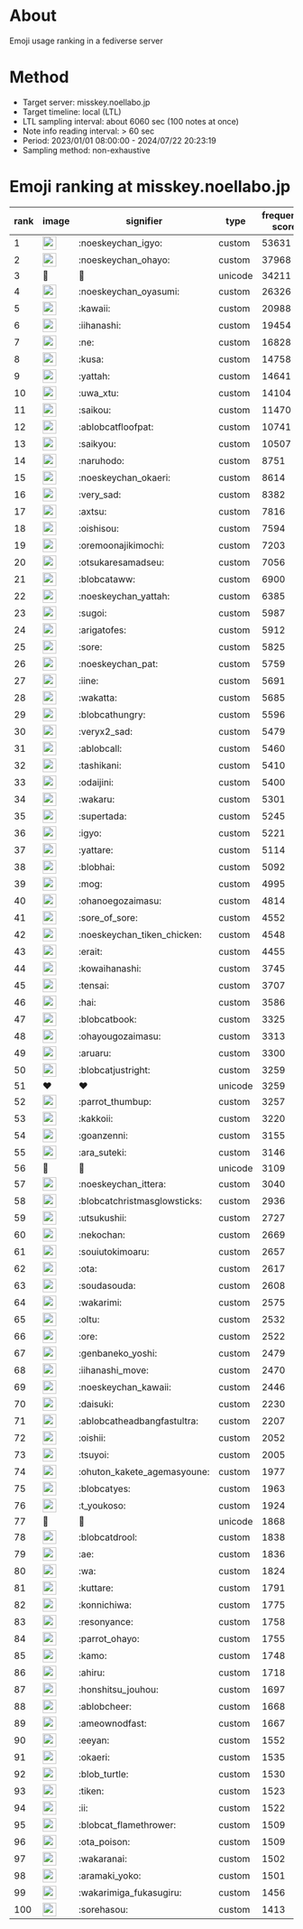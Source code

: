 # About
Emoji usage ranking in a fediverse server

# Method
- Target server: misskey.noellabo.jp
- Target timeline: local (LTL)
- LTL sampling interval: about 6060 sec (100 notes at once)
- Note info reading interval: > 60 sec
- Period: 2023/01/01 08:00:00 - 2024/07/22 20:23:19 
- Sampling method: non-exhaustive

# Emoji ranking at misskey.noellabo.jp

|rank|image|signifier|type|frequency score|
|----|----|----|----|----|
|1|<img height="24" src="https://misskey.noellabo.jp/emoji/noeskeychan_igyo.webp">|:noeskeychan_igyo:|custom|53631|
|2|<img height="24" src="https://misskey.noellabo.jp/emoji/noeskeychan_ohayo.webp">|:noeskeychan_ohayo:|custom|37968|
|3|🎉|🎉|unicode|34211|
|4|<img height="24" src="https://misskey.noellabo.jp/emoji/noeskeychan_oyasumi.webp">|:noeskeychan_oyasumi:|custom|26326|
|5|<img height="24" src="https://misskey.noellabo.jp/emoji/kawaii.webp">|:kawaii:|custom|20988|
|6|<img height="24" src="https://misskey.noellabo.jp/emoji/iihanashi.webp">|:iihanashi:|custom|19454|
|7|<img height="24" src="https://misskey.noellabo.jp/emoji/ne.webp">|:ne:|custom|16828|
|8|<img height="24" src="https://misskey.noellabo.jp/emoji/kusa.webp">|:kusa:|custom|14758|
|9|<img height="24" src="https://misskey.noellabo.jp/emoji/yattah.webp">|:yattah:|custom|14641|
|10|<img height="24" src="https://misskey.noellabo.jp/emoji/uwa_xtu.webp">|:uwa_xtu:|custom|14104|
|11|<img height="24" src="https://misskey.noellabo.jp/emoji/saikou.webp">|:saikou:|custom|11470|
|12|<img height="24" src="https://misskey.noellabo.jp/emoji/ablobcatfloofpat.webp">|:ablobcatfloofpat:|custom|10741|
|13|<img height="24" src="https://misskey.noellabo.jp/emoji/saikyou.webp">|:saikyou:|custom|10507|
|14|<img height="24" src="https://misskey.noellabo.jp/emoji/naruhodo.webp">|:naruhodo:|custom|8751|
|15|<img height="24" src="https://misskey.noellabo.jp/emoji/noeskeychan_okaeri.webp">|:noeskeychan_okaeri:|custom|8614|
|16|<img height="24" src="https://misskey.noellabo.jp/emoji/very_sad.webp">|:very_sad:|custom|8382|
|17|<img height="24" src="https://misskey.noellabo.jp/emoji/axtsu.webp">|:axtsu:|custom|7816|
|18|<img height="24" src="https://misskey.noellabo.jp/emoji/oishisou.webp">|:oishisou:|custom|7594|
|19|<img height="24" src="https://misskey.noellabo.jp/emoji/oremoonajikimochi.webp">|:oremoonajikimochi:|custom|7203|
|20|<img height="24" src="https://misskey.noellabo.jp/emoji/otsukaresamadseu.webp">|:otsukaresamadseu:|custom|7056|
|21|<img height="24" src="https://misskey.noellabo.jp/emoji/blobcataww.webp">|:blobcataww:|custom|6900|
|22|<img height="24" src="https://misskey.noellabo.jp/emoji/noeskeychan_yattah.webp">|:noeskeychan_yattah:|custom|6385|
|23|<img height="24" src="https://misskey.noellabo.jp/emoji/sugoi.webp">|:sugoi:|custom|5987|
|24|<img height="24" src="https://misskey.noellabo.jp/emoji/arigatofes.webp">|:arigatofes:|custom|5912|
|25|<img height="24" src="https://misskey.noellabo.jp/emoji/sore.webp">|:sore:|custom|5825|
|26|<img height="24" src="https://misskey.noellabo.jp/emoji/noeskeychan_pat.webp">|:noeskeychan_pat:|custom|5759|
|27|<img height="24" src="https://misskey.noellabo.jp/emoji/iine.webp">|:iine:|custom|5691|
|28|<img height="24" src="https://misskey.noellabo.jp/emoji/wakatta.webp">|:wakatta:|custom|5685|
|29|<img height="24" src="https://misskey.noellabo.jp/emoji/blobcathungry.webp">|:blobcathungry:|custom|5596|
|30|<img height="24" src="https://misskey.noellabo.jp/emoji/veryx2_sad.webp">|:veryx2_sad:|custom|5479|
|31|<img height="24" src="https://misskey.noellabo.jp/emoji/ablobcall.webp">|:ablobcall:|custom|5460|
|32|<img height="24" src="https://misskey.noellabo.jp/emoji/tashikani.webp">|:tashikani:|custom|5410|
|33|<img height="24" src="https://misskey.noellabo.jp/emoji/odaijini.webp">|:odaijini:|custom|5400|
|34|<img height="24" src="https://misskey.noellabo.jp/emoji/wakaru.webp">|:wakaru:|custom|5301|
|35|<img height="24" src="https://misskey.noellabo.jp/emoji/supertada.webp">|:supertada:|custom|5245|
|36|<img height="24" src="https://misskey.noellabo.jp/emoji/igyo.webp">|:igyo:|custom|5221|
|37|<img height="24" src="https://misskey.noellabo.jp/emoji/yattare.webp">|:yattare:|custom|5114|
|38|<img height="24" src="https://misskey.noellabo.jp/emoji/blobhai.webp">|:blobhai:|custom|5092|
|39|<img height="24" src="https://misskey.noellabo.jp/emoji/mog.webp">|:mog:|custom|4995|
|40|<img height="24" src="https://misskey.noellabo.jp/emoji/ohanoegozaimasu.webp">|:ohanoegozaimasu:|custom|4814|
|41|<img height="24" src="https://misskey.noellabo.jp/emoji/sore_of_sore.webp">|:sore_of_sore:|custom|4552|
|42|<img height="24" src="https://misskey.noellabo.jp/emoji/noeskeychan_tiken_chicken.webp">|:noeskeychan_tiken_chicken:|custom|4548|
|43|<img height="24" src="https://misskey.noellabo.jp/emoji/erait.webp">|:erait:|custom|4455|
|44|<img height="24" src="https://misskey.noellabo.jp/emoji/kowaihanashi.webp">|:kowaihanashi:|custom|3745|
|45|<img height="24" src="https://misskey.noellabo.jp/emoji/tensai.webp">|:tensai:|custom|3707|
|46|<img height="24" src="https://misskey.noellabo.jp/emoji/hai.webp">|:hai:|custom|3586|
|47|<img height="24" src="https://misskey.noellabo.jp/emoji/blobcatbook.webp">|:blobcatbook:|custom|3325|
|48|<img height="24" src="https://misskey.noellabo.jp/emoji/ohayougozaimasu.webp">|:ohayougozaimasu:|custom|3313|
|49|<img height="24" src="https://misskey.noellabo.jp/emoji/aruaru.webp">|:aruaru:|custom|3300|
|50|<img height="24" src="https://misskey.noellabo.jp/emoji/blobcatjustright.webp">|:blobcatjustright:|custom|3259|
|51|❤|❤|unicode|3259|
|52|<img height="24" src="https://misskey.noellabo.jp/emoji/parrot_thumbup.webp">|:parrot_thumbup:|custom|3257|
|53|<img height="24" src="https://misskey.noellabo.jp/emoji/kakkoii.webp">|:kakkoii:|custom|3220|
|54|<img height="24" src="https://misskey.noellabo.jp/emoji/goanzenni.webp">|:goanzenni:|custom|3155|
|55|<img height="24" src="https://misskey.noellabo.jp/emoji/ara_suteki.webp">|:ara_suteki:|custom|3146|
|56|🍗|🍗|unicode|3109|
|57|<img height="24" src="https://misskey.noellabo.jp/emoji/noeskeychan_ittera.webp">|:noeskeychan_ittera:|custom|3040|
|58|<img height="24" src="https://misskey.noellabo.jp/emoji/blobcatchristmasglowsticks.webp">|:blobcatchristmasglowsticks:|custom|2936|
|59|<img height="24" src="https://misskey.noellabo.jp/emoji/utsukushii.webp">|:utsukushii:|custom|2727|
|60|<img height="24" src="https://misskey.noellabo.jp/emoji/nekochan.webp">|:nekochan:|custom|2669|
|61|<img height="24" src="https://misskey.noellabo.jp/emoji/souiutokimoaru.webp">|:souiutokimoaru:|custom|2657|
|62|<img height="24" src="https://misskey.noellabo.jp/emoji/ota.webp">|:ota:|custom|2617|
|63|<img height="24" src="https://misskey.noellabo.jp/emoji/soudasouda.webp">|:soudasouda:|custom|2608|
|64|<img height="24" src="https://misskey.noellabo.jp/emoji/wakarimi.webp">|:wakarimi:|custom|2575|
|65|<img height="24" src="https://misskey.noellabo.jp/emoji/oltu.webp">|:oltu:|custom|2532|
|66|<img height="24" src="https://misskey.noellabo.jp/emoji/ore.webp">|:ore:|custom|2522|
|67|<img height="24" src="https://misskey.noellabo.jp/emoji/genbaneko_yoshi.webp">|:genbaneko_yoshi:|custom|2479|
|68|<img height="24" src="https://misskey.noellabo.jp/emoji/iihanashi_move.webp">|:iihanashi_move:|custom|2470|
|69|<img height="24" src="https://misskey.noellabo.jp/emoji/noeskeychan_kawaii.webp">|:noeskeychan_kawaii:|custom|2446|
|70|<img height="24" src="https://misskey.noellabo.jp/emoji/daisuki.webp">|:daisuki:|custom|2230|
|71|<img height="24" src="https://misskey.noellabo.jp/emoji/ablobcatheadbangfastultra.webp">|:ablobcatheadbangfastultra:|custom|2207|
|72|<img height="24" src="https://misskey.noellabo.jp/emoji/oishii.webp">|:oishii:|custom|2052|
|73|<img height="24" src="https://misskey.noellabo.jp/emoji/tsuyoi.webp">|:tsuyoi:|custom|2005|
|74|<img height="24" src="https://misskey.noellabo.jp/emoji/ohuton_kakete_agemasyoune.webp">|:ohuton_kakete_agemasyoune:|custom|1977|
|75|<img height="24" src="https://misskey.noellabo.jp/emoji/blobcatyes.webp">|:blobcatyes:|custom|1963|
|76|<img height="24" src="https://misskey.noellabo.jp/emoji/t_youkoso.webp">|:t_youkoso:|custom|1924|
|77|👀|👀|unicode|1868|
|78|<img height="24" src="https://misskey.noellabo.jp/emoji/blobcatdrool.webp">|:blobcatdrool:|custom|1838|
|79|<img height="24" src="https://misskey.noellabo.jp/emoji/ae.webp">|:ae:|custom|1836|
|80|<img height="24" src="https://misskey.noellabo.jp/emoji/wa.webp">|:wa:|custom|1824|
|81|<img height="24" src="https://misskey.noellabo.jp/emoji/kuttare.webp">|:kuttare:|custom|1791|
|82|<img height="24" src="https://misskey.noellabo.jp/emoji/konnichiwa.webp">|:konnichiwa:|custom|1775|
|83|<img height="24" src="https://misskey.noellabo.jp/emoji/resonyance.webp">|:resonyance:|custom|1758|
|84|<img height="24" src="https://misskey.noellabo.jp/emoji/parrot_ohayo.webp">|:parrot_ohayo:|custom|1755|
|85|<img height="24" src="https://misskey.noellabo.jp/emoji/kamo.webp">|:kamo:|custom|1748|
|86|<img height="24" src="https://misskey.noellabo.jp/emoji/ahiru.webp">|:ahiru:|custom|1718|
|87|<img height="24" src="https://misskey.noellabo.jp/emoji/honshitsu_jouhou.webp">|:honshitsu_jouhou:|custom|1697|
|88|<img height="24" src="https://misskey.noellabo.jp/emoji/ablobcheer.webp">|:ablobcheer:|custom|1668|
|89|<img height="24" src="https://misskey.noellabo.jp/emoji/ameownodfast.webp">|:ameownodfast:|custom|1667|
|90|<img height="24" src="https://misskey.noellabo.jp/emoji/eeyan.webp">|:eeyan:|custom|1552|
|91|<img height="24" src="https://misskey.noellabo.jp/emoji/okaeri.webp">|:okaeri:|custom|1535|
|92|<img height="24" src="https://misskey.noellabo.jp/emoji/blob_turtle.webp">|:blob_turtle:|custom|1530|
|93|<img height="24" src="https://misskey.noellabo.jp/emoji/tiken.webp">|:tiken:|custom|1523|
|94|<img height="24" src="https://misskey.noellabo.jp/emoji/ii.webp">|:ii:|custom|1522|
|95|<img height="24" src="https://misskey.noellabo.jp/emoji/blobcat_flamethrower.webp">|:blobcat_flamethrower:|custom|1509|
|96|<img height="24" src="https://misskey.noellabo.jp/emoji/ota_poison.webp">|:ota_poison:|custom|1509|
|97|<img height="24" src="https://misskey.noellabo.jp/emoji/wakaranai.webp">|:wakaranai:|custom|1502|
|98|<img height="24" src="https://misskey.noellabo.jp/emoji/aramaki_yoko.webp">|:aramaki_yoko:|custom|1501|
|99|<img height="24" src="https://misskey.noellabo.jp/emoji/wakarimiga_fukasugiru.webp">|:wakarimiga_fukasugiru:|custom|1456|
|100|<img height="24" src="https://misskey.noellabo.jp/emoji/sorehasou.webp">|:sorehasou:|custom|1413|
